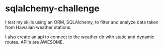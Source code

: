 # sqlalchemy-challenge

I test my skills using an ORM, SQLAlchemy, to filter and analyze data taken from Hawaiian weather stations.

I also create an api to connect to the weather db with static and dynamic routes. API's are AWESOME.